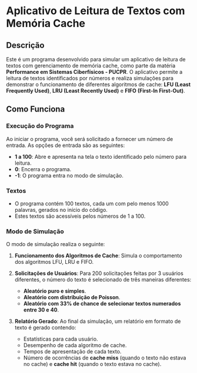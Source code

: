 # **Aplicativo de Leitura de Textos com Memória Cache**

## **Descrição**

Este é um programa desenvolvido para simular um aplicativo de leitura de textos com gerenciamento de memória cache, como parte da matéria **Performance em Sistemas Ciberfísicos - PUCPR**. O aplicativo permite a leitura de textos identificados por números e realiza simulações para demonstrar o funcionamento de diferentes algoritmos de cache: **LFU (Least Frequently Used)**, **LRU (Least Recently Used)** e **FIFO (First-In First-Out)**.

## **Como Funciona**

### **Execução do Programa**

Ao iniciar o programa, você será solicitado a fornecer um número de entrada. As opções de entrada são as seguintes:

- **1 a 100**: Abre e apresenta na tela o texto identificado pelo número para leitura.
- **0**: Encerra o programa.
- **-1**: O programa entra no modo de simulação.

### **Textos**

- O programa contém 100 textos, cada um com pelo menos 1000 palavras, gerados no início do código.
- Estes textos são acessíveis pelos números de 1 a 100.

### **Modo de Simulação**

O modo de simulação realiza o seguinte:

1. **Funcionamento dos Algoritmos de Cache**: Simula o comportamento dos algoritmos LFU, LRU e FIFO.
2. **Solicitações de Usuários**: Para 200 solicitações feitas por 3 usuários diferentes, o número do texto é selecionado de três maneiras diferentes:
   - **Aleatório puro e simples**.
   - **Aleatório com distribuição de Poisson**.
   - **Aleatório com 33% de chance de selecionar textos numerados entre 30 e 40**.

3. **Relatório Gerado**: Ao final da simulação, um relatório em formato de texto é gerado contendo:
   - Estatísticas para cada usuário.
   - Desempenho de cada algoritmo de cache.
   - Tempos de apresentação de cada texto.
   - Número de ocorrências de **cache miss** (quando o texto não estava no cache) e **cache hit** (quando o texto estava no cache).

